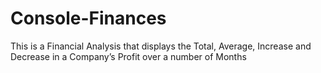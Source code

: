 # Console-Finances
This is a Financial Analysis that displays the Total, Average, Increase and Decrease in a Company’s Profit over a number of Months 

